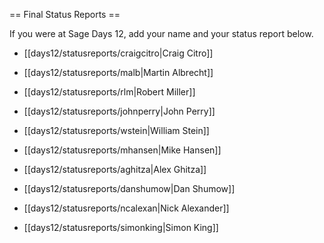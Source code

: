 == Final Status Reports ==

If you were at Sage Days 12, add your name and your status report below.

 * [[days12/statusreports/craigcitro|Craig Citro]]

 * [[days12/statusreports/malb|Martin Albrecht]]

 * [[days12/statusreports/rlm|Robert Miller]]

 * [[days12/statusreports/johnperry|John Perry]]

 * [[days12/statusreports/wstein|William Stein]]

 * [[days12/statusreports/mhansen|Mike Hansen]]

 * [[days12/statusreports/aghitza|Alex Ghitza]]

 * [[days12/statusreports/danshumow|Dan Shumow]]

 * [[days12/statusreports/ncalexan|Nick Alexander]]

 * [[days12/statusreports/simonking|Simon King]]
